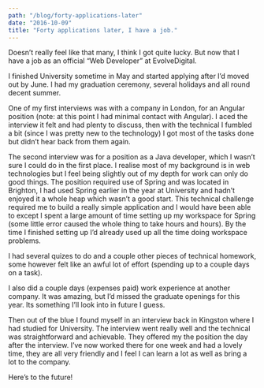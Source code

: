 ```yaml
---
path: "/blog/forty-applications-later"
date: "2016-10-09"
title: "Forty applications later, I have a job."
---
```

Doesn’t really feel like that many, I think I got quite lucky. But now that I have a job as an official “Web Developer” at EvolveDigital.

I finished University sometime in May and started applying after I’d moved out by June. I had my graduation ceremony, several holidays and all round decent summer.

 

One of my first interviews was with a company in London, for an Angular position (note: at this point I had minimal contact with Angular). I aced the interview it felt and had plenty to discuss, then with the technical I fumbled a bit (since I was pretty new to the technology) I got most of the tasks done but didn’t hear back from them again.

 

The second interview was for a position as a Java developer, which I wasn’t sure I could do in the first place. I realise most of my background is in web technologies but I feel being slightly out of my depth for work can only do good things.  The position required use of Spring and was located in Brighton, I had used Spring earlier in the year at University and hadn’t enjoyed it a whole heap which wasn’t a good start. This technical challenge required me to build a really simple application and I would have been able to except I spent a large amount of time setting up my workspace for Spring (some little error caused the whole thing to take hours and hours). By the time I finished setting up I’d already used up all the time doing workspace problems.

 

I had several quizes to do and a couple other pieces of technical homework, some however felt like an awful lot of effort (spending up to a couple days on a task).

 

I also did a couple days (expenses paid) work experience at another company. It was amazing, but I’d missed the graduate openings for this year. Its something I’ll look into in future I guess.

 

Then out of the blue I found myself in an interview back in Kingston where I had studied for University. The interview went really well and the technical was straightforward and achievable. They offered my the position the day after the interview. I’ve now worked there for one week and had a lovely time, they are all very friendly and I feel I can learn a lot as well as bring a lot to the company.

 

 

Here’s to the future!
